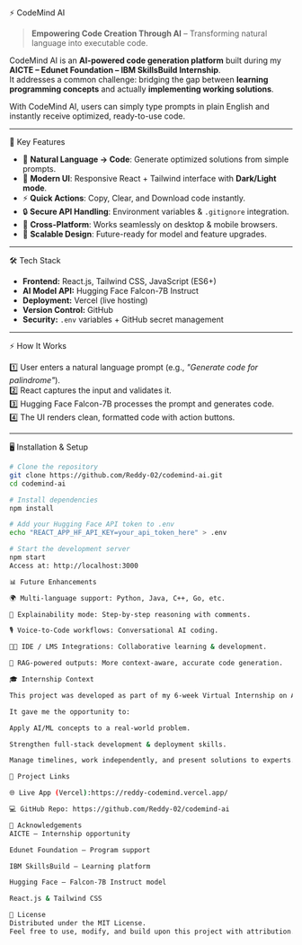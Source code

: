 ⚡ CodeMind AI  

> **Empowering Code Creation Through AI** – Transforming natural language into executable code.  

CodeMind AI is an **AI-powered code generation platform** built during my **AICTE – Edunet Foundation – IBM SkillsBuild Internship**.  
It addresses a common challenge: bridging the gap between **learning programming concepts** and actually **implementing working solutions**.  

With CodeMind AI, users can simply type prompts in plain English and instantly receive optimized, ready-to-use code.  

---

🚀 Key Features  

- 🧠 **Natural Language → Code**: Generate optimized solutions from simple prompts.  
- 🎨 **Modern UI**: Responsive React + Tailwind interface with **Dark/Light mode**.  
- ⚡ **Quick Actions**: Copy, Clear, and Download code instantly.  
- 🔒 **Secure API Handling**: Environment variables & `.gitignore` integration.  
- 📱 **Cross-Platform**: Works seamlessly on desktop & mobile browsers.  
- 🔮 **Scalable Design**: Future-ready for model and feature upgrades.  

---
🛠️ Tech Stack  

- **Frontend:** React.js, Tailwind CSS, JavaScript (ES6+)  
- **AI Model API:** Hugging Face Falcon-7B Instruct  
- **Deployment:** Vercel (live hosting)  
- **Version Control:** GitHub  
- **Security:** `.env` variables + GitHub secret management  

---
⚡ How It Works  

1️⃣ User enters a natural language prompt (e.g., *"Generate code for palindrome"*).  
2️⃣ React captures the input and validates it.  
3️⃣ Hugging Face Falcon-7B processes the prompt and generates code.  
4️⃣ The UI renders clean, formatted code with action buttons.  

---
🖥️ Installation & Setup  

```bash
# Clone the repository
git clone https://github.com/Reddy-02/codemind-ai.git
cd codemind-ai

# Install dependencies
npm install

# Add your Hugging Face API token to .env
echo "REACT_APP_HF_API_KEY=your_api_token_here" > .env

# Start the development server
npm start
Access at: http://localhost:3000

📊 Future Enhancements

🌍 Multi-language support: Python, Java, C++, Go, etc.

📝 Explainability mode: Step-by-step reasoning with comments.

🎙️ Voice-to-Code workflows: Conversational AI coding.

🧑‍💻 IDE / LMS Integrations: Collaborative learning & development.

🔎 RAG-powered outputs: More context-aware, accurate code generation.

🎓 Internship Context

This project was developed as part of my 6-week Virtual Internship on Artificial Intelligence & Machine Learning, organized by AICTE, implemented by Edunet Foundation, and powered by IBM SkillsBuild.

It gave me the opportunity to:

Apply AI/ML concepts to a real-world problem.

Strengthen full-stack development & deployment skills.

Manage timelines, work independently, and present solutions to experts.

🔗 Project Links

🌐 Live App (Vercel):https://reddy-codemind.vercel.app/

💻 GitHub Repo: https://github.com/Reddy-02/codemind-ai

🙌 Acknowledgements
AICTE – Internship opportunity

Edunet Foundation – Program support

IBM SkillsBuild – Learning platform

Hugging Face – Falcon-7B Instruct model

React.js & Tailwind CSS

📜 License
Distributed under the MIT License.
Feel free to use, modify, and build upon this project with attribution.

